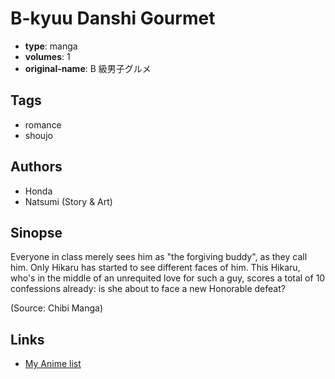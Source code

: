 # B-kyuu Danshi Gourmet

-   **type**: manga
-   **volumes**: 1
-   **original-name**: B 級男子グルメ

## Tags

-   romance
-   shoujo

## Authors

-   Honda
-   Natsumi (Story & Art)

## Sinopse

Everyone in class merely sees him as "the forgiving buddy", as they call him. Only Hikaru has started to see different faces of him. This Hikaru, who's in the middle of an unrequited love for such a guy, scores a total of 10 confessions already: is she about to face a new Honorable defeat?

(Source: Chibi Manga)

## Links

-   [My Anime list](https://myanimelist.net/manga/28805/B-kyuu_Danshi_Gourmet)

